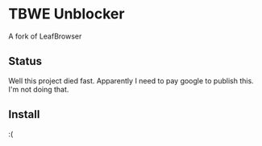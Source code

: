 # TBWE Unblocker  
A fork of LeafBrowser  
  
## Status  
Well this project died fast. Apparently I need to pay google to publish this. I'm not doing that. 
  
## Install  
:(
